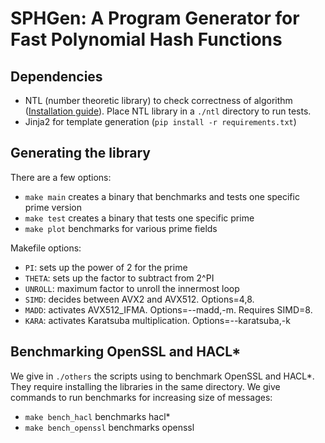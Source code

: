 # SPHGen: A Program Generator for Fast Polynomial Hash Functions

## Dependencies

- NTL (number theoretic library) to check correctness of algorithm ([Installation guide](https://libntl.org/doc/tour-unix.html)). Place NTL library in a `./ntl` directory to run tests.
- Jinja2 for template generation (`pip install -r requirements.txt`)

## Generating the library

There are a few options:
  - `make main` creates a binary that benchmarks and tests one specific prime version
  - `make test` creates a binary that tests one specific prime
  - `make plot` benchmarks for various prime fields

Makefile options:
  - `PI`: sets up the power of 2 for the prime
  - `THETA`: sets up the factor to subtract from 2^PI
  - `UNROLL`: maximum factor to unroll the innermost loop
  - `SIMD`: decides between AVX2 and AVX512. Options=4,8.
  - `MADD`: activates AVX512_IFMA. Options=--madd,-m. Requires SIMD=8.
  - `KARA`: activates Karatsuba multiplication. Options=--karatsuba,-k

## Benchmarking OpenSSL and HACL*
We give in `./others` the scripts using to benchmark OpenSSL and HACL*. They require installing the libraries in the same directory. We give commands to run benchmarks for increasing size of messages:
  - `make bench_hacl` benchmarks hacl*
  - `make bench_openssl` benchmarks openssl
